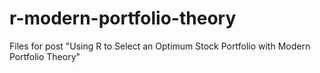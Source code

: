 # r-modern-portfolio-theory
Files for post "Using R to Select an Optimum Stock Portfolio with Modern Portfolio Theory"
